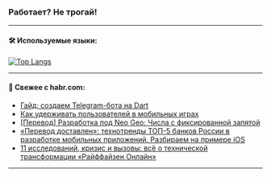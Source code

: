 ### Работает? Не трогай!

---
<!--
#### 🛠️ Technical stack:

![Java](https://img.shields.io/badge/Java-informational?logo=Oracle&style=flat&logoColor=white&color=FF4500)
![Kotlin](https://img.shields.io/badge/Kotlin-informational?logo=Kotlin&style=flat&logoColor=white&color=774D97)
![TS](https://img.shields.io/badge/TypeScript-informational?logo=typeScript&style=flat&logoColor=black&color=017acc)
![Python](https://img.shields.io/badge/Python-informational?logo=Python&style=flat&logoColor=black&color=ffdd54) <br>
![Spring](https://img.shields.io/badge/Spring-informational?logo=Spring&style=flat&logoColor=white&color=6DB33F) 
![SpringBoot](https://img.shields.io/badge/SpringBoot-informational?logo=SpringBoot&style=flat&logoColor=white&color=6DB33F)
![Nest](https://img.shields.io/badge/NestJS-informational?logo=NestJS&style=flat&logoColor=white&color=E0234E) 
![NodeJS](https://img.shields.io/badge/NodeJS-informational?logo=node.js&style=flat&logoColor=white&color=70A760)<br>
![PostgreSQL](https://img.shields.io/badge/PostgreSQL-informational?logo=PostgreSQL&style=flat&logoColor=white&color=DAA520)
![MongoDB](https://img.shields.io/badge/MongoDB-informational?logo=MongoDB&style=flat&logoColor=white&color=870000)
![Apache](https://img.shields.io/badge/Apache-informational?logo=apache&style=flat&logoColor=white&color=f74e28)

___ 
-->

#### 🛠️ Используемые языки:

[![Top Langs](https://github-readme-stats-u2qms2cxw-advtsettinggmailcoms-projects.vercel.app/api/top-langs/?username=zloylis&langs_count=10&hide_title=true&title_color=e6edf3&size_weight=0.5&count_weight=0.5&layout=compact&hide_progress=true&hide_border=true&theme=dracula)](https://github.com/zloylis)

<!---


####  :octocat:&nbsp;&nbsp; Статистика:

![GitHub stats](https://github-readme-stats-u2qms2cxw-advtsettinggmailcoms-projects.vercel.app/api?username=zloylis&show_icons=true&hide_border=true&theme=dracula&title_color=e6edf3&include_all_commits=true&count_private=true&hide_rank=false&hide_title=true&rank_icon=github)
-->
---

#### 💬 Свежее с habr.com:

<!-- BLOG-POST-LIST:START -->
- [Гайд: создаем Telegram-бота на Dart](https://habr.com/ru/companies/agima/articles/837618/?utm_source=habrahabr&utm_medium=rss&utm_campaign=837618)
- [Как удерживать пользователей в мобильных играх](https://habr.com/ru/companies/magnus-tech/articles/837602/?utm_source=habrahabr&utm_medium=rss&utm_campaign=837602)
- [[Перевод] Разработка под Neo Geo: Числа с фиксированной запятой](https://habr.com/ru/companies/beget/articles/837812/?utm_source=habrahabr&utm_medium=rss&utm_campaign=837812)
- [«Перевод доставлен»: технотренды ТОП-5 банков России в разработке мобильных приложений. Разбираем на примере iOS](https://habr.com/ru/articles/837540/?utm_source=habrahabr&utm_medium=rss&utm_campaign=837540)
- [11 исследований, кризис и вызовы: всё о технической трансформации «Райффайзен Онлайн»](https://habr.com/ru/companies/redmadrobot/articles/837806/?utm_source=habrahabr&utm_medium=rss&utm_campaign=837806)
<!-- BLOG-POST-LIST:END -->

---
